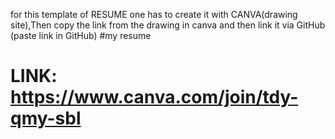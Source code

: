  for this template of RESUME one has to create it with CANVA(drawing site),Then copy the link from the drawing in canva and then link it via GitHub (paste link in GitHub) #my resume 
# LINK: https://www.canva.com/join/tdy-qmy-sbl
